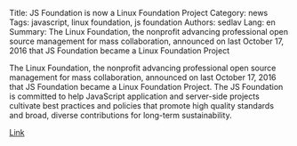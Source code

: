 Title: JS Foundation is now a Linux Foundation Project
Category: news
Tags: javascript, linux foundation, js foundation
Authors: sedlav
Lang: en
Summary: The Linux Foundation, the nonprofit advancing professional open source management for mass collaboration, announced on last October 17, 2016 that JS Foundation became a Linux Foundation Project

The Linux Foundation, the nonprofit advancing professional open source management for mass collaboration, announced on last October 17, 2016 that JS Foundation became a Linux Foundation Project. The JS Foundation is committed to help JavaScript application and server-side projects cultivate best practices and policies that promote high quality standards and broad, diverse contributions for long-term sustainability.

[Link](https://www.linuxfoundation.org/announcements/linux-foundation-unites-javascript-community-for-open-web-development)